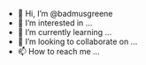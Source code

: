 - 👋 Hi, I’m @badmusgreene
- 👀 I’m interested in ...
- 🌱 I’m currently learning ...
- 💞️ I’m looking to collaborate on ...
- 📫 How to reach me ...

<!---
badmusgreene/badmusgreene is a ✨ special ✨ repository because its `README.md` (this file) appears on your GitHub profile.
You can click the Preview link to take a look at your changes.
--->
